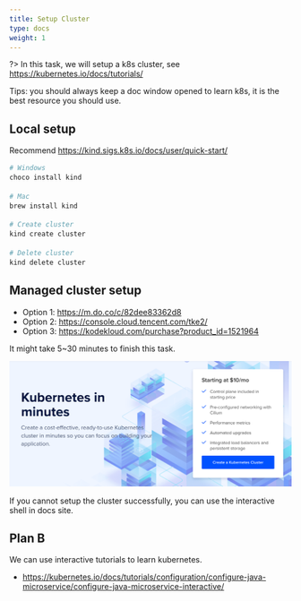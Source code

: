 ```yaml
---
title: Setup Cluster
type: docs
weight: 1
---
```


?> In this task, we will setup a k8s cluster, see https://kubernetes.io/docs/tutorials/

Tips: you should always keep a doc window opened to learn k8s, it is the best resource you should use.

## Local setup

Recommend https://kind.sigs.k8s.io/docs/user/quick-start/

```bash
# Windows
choco install kind

# Mac
brew install kind

# Create cluster
kind create cluster

# Delete cluster
kind delete cluster
```

## Managed cluster setup

- Option 1: https://m.do.co/c/82dee83362d8
- Option 2: https://console.cloud.tencent.com/tke2/
- Option 3: https://kodekloud.com/purchase?product_id=1521964

It might take 5~30 minutes to finish this task.

![](../images/managed-k8s.png)

If you cannot setup the cluster successfully, you can use the interactive shell in docs site.

## Plan B

We can use interactive tutorials to learn kubernetes.

- https://kubernetes.io/docs/tutorials/configuration/configure-java-microservice/configure-java-microservice-interactive/
